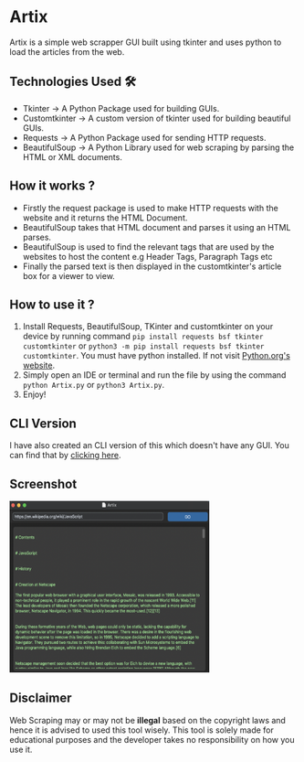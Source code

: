 # Artix
Artix is a simple web scrapper GUI built using tkinter and uses python to load the articles from the web.

## Technologies Used 🛠️

- Tkinter -> A Python Package used for building GUIs.
- Customtkinter -> A custom version of tkinter used for building beautiful GUIs.
- Requests -> A Python Package used for sending HTTP requests.
- BeautifulSoup -> A Python Library used for web scraping by parsing the HTML or XML documents.

## How it works ?

- Firstly the request package is used to make HTTP requests with the website and it returns the HTML Document.
- BeautifulSoup takes that HTML document and parses it using an HTML parses.
- BeautifulSoup is used to find the relevant tags that are used by the websites to host the content e.g Header Tags, Paragraph Tags etc
- Finally the parsed text is then displayed in the customtkinter's article box for a viewer to view.

## How to use it ?

1. Install Requests, BeautifulSoup, TKinter and customtkinter on your device by running command `pip install requests bsf tkinter customtkinter` or `python3 -m pip install requests bsf tkinter customtkinter`. You must have python installed. If not visit [Python.org's website](https://python.org).
2. Simply open an IDE or terminal and run the file by using the command `python Artix.py` or `python3 Artix.py`.
3. Enjoy!

## CLI Version

I have also created an CLI version of this which doesn't have any GUI. You can find that by [clicking here](https://github.com/thatsmanmeet/Python-Codes/blob/main/programs/articlescraper.py).

## Screenshot

<img src="./screenshot/screenshot.png" height="300px" width="350px"/>

## Disclaimer

Web Scraping may or may not be **illegal** based on the copyright laws and hence it is advised to used this tool wisely. This tool is solely made for educational purposes and the developer takes no responsibility on how you use it.